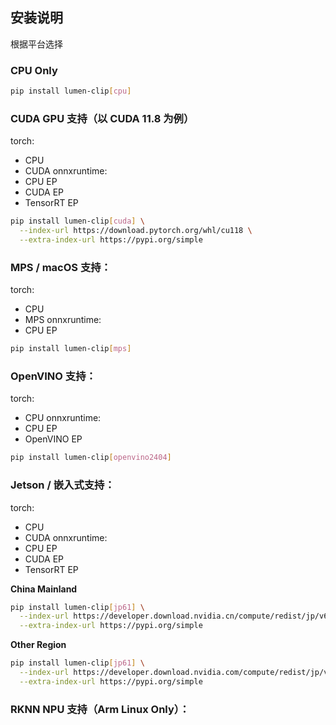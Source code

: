 ## 安装说明

根据平台选择

### CPU Only
```bash
pip install lumen-clip[cpu]
```

### CUDA GPU 支持（以 CUDA 11.8 为例）

torch:
- CPU
- CUDA
onnxruntime:
- CPU EP
- CUDA EP
- TensorRT EP

```bash
pip install lumen-clip[cuda] \
  --index-url https://download.pytorch.org/whl/cu118 \
  --extra-index-url https://pypi.org/simple
```

### MPS / macOS 支持：

torch:
- CPU
- MPS
onnxruntime:
- CPU EP

```bash
pip install lumen-clip[mps]
```

### OpenVINO 支持：

torch:
- CPU
onnxruntime:
- CPU EP
- OpenVINO EP

```bash
pip install lumen-clip[openvino2404]
```

### Jetson / 嵌入式支持：

torch:
- CPU
- CUDA
onnxruntime:
- CPU EP
- CUDA EP
- TensorRT EP

**China Mainland**

```bash
pip install lumen-clip[jp61] \
  --index-url https://developer.download.nvidia.cn/compute/redist/jp/v61/pytorch/ \
  --extra-index-url https://pypi.org/simple
```

**Other Region**

```bash
pip install lumen-clip[jp61] \
  --index-url https://developer.download.nvidia.com/compute/redist/jp/v61/pytorch/ \
  --extra-index-url https://pypi.org/simple
```

### RKNN NPU 支持（Arm Linux Only）：
